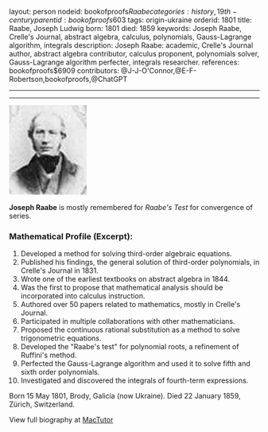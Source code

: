 layout: person
nodeid: bookofproofs$Raabe
categories: history,19th-century
parentid: bookofproofs$603
tags: origin-ukraine
orderid: 1801
title: Raabe, Joseph Ludwig
born: 1801
died: 1859
keywords: Joseph Raabe, Crelle's Journal, abstract algebra, calculus, polynomials, Gauss-Lagrange algorithm, integrals
description: Joseph Raabe: academic, Crelle's Journal author, abstract algebra contributor, calculus proponent, polynomials solver, Gauss-Lagrange algorithm perfecter, integrals researcher.
references: bookofproofs$6909
contributors: @J-J-O'Connor,@E-F-Robertson,bookofproofs,@ChatGPT

---



---

![Raabe.jpg](https://github.com/bookofproofs/bookofproofs.github.io/blob/main/_sources/_assets/images/portraits/Raabe.jpg?raw=true)

**Joseph Raabe** is mostly remembered for _Raabe's Test_ for convergence of series.

### Mathematical Profile (Excerpt):
1. Developed a method for solving third-order algebraic equations. 
2. Published his findings, the general solution of third-order polynomials, in Crelle's Journal in 1831.
3. Wrote one of the earliest textbooks on abstract algebra in 1844.
4. Was the first to propose that mathematical analysis should be incorporated into calculus instruction.
5. Authored over 50 papers related to mathematics, mostly in Crelle's Journal.
6. Participated in multiple collaborations with other mathematicians.
7. Proposed the continuous rational substitution as a method to solve trigonometric equations.
8. Developed the "Raabe's test" for polynomial roots, a refinement of Ruffini's method.
9. Perfected the Gauss-Lagrange algorithm and used it to solve fifth and sixth order polynomials.
10. Investigated and discovered the integrals of fourth-term expressions.

Born 15 May 1801, Brody, Galicia (now Ukraine). Died 22 January 1859, Zürich, Switzerland.

View full biography at [MacTutor](https://mathshistory.st-andrews.ac.uk/Biographies/Raabe/)
